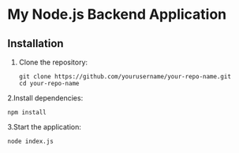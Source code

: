# My Node.js Backend Application

## Installation

1. Clone the repository:
   ```
   git clone https://github.com/yourusername/your-repo-name.git
   cd your-repo-name
   ```
   
2.Install dependencies:
```
npm install
```

3.Start the application:
```
node index.js
```
